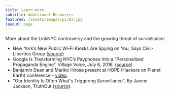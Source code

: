 ```yaml
---
title: Learn more
subtitle: Additional Resources
featured: /assets/images/pic03.jpg
layout: page
---
```


More about the LinkNYC controversy and the growing threat of surviellance:


* New York’s New Public Wi-Fi Kiosks Are Spying on You, Says
Civil-Liberties Group ([source](http://nymag.com/daily/intelligencer/2016/03/nyclu-raises-linknyc-privacy-concerns.html))
* Google Is Transforming NYC’s Payphones Into a “Personalized Propaganda Engine”. Village Voice, July 6, 2016. ([source](http://www.villagevoice.com/news/google-is-transforming-nycs-payphones-into-a-personalized-propaganda-engine-8822938))
* Benjamin Dean and Mariko Hirose present at HOPE (Hackers on Planet Earth) conference - [video](https://livestream.com/internetsociety/hopeconf/videos/130816888).
* "Our Identity Is Often What's Triggering Surveillance", By Janine Jackson, TruthOut ([source](http://www.truth-out.org/news/item/38250-our-identity-is-often-what-s-triggering-surveillance)).
